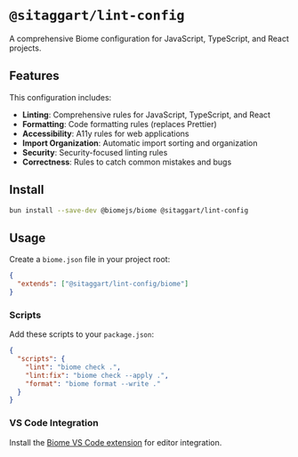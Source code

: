 # `@sitaggart/lint-config`

A comprehensive Biome configuration for JavaScript, TypeScript, and React projects.

## Features

This configuration includes:
- **Linting**: Comprehensive rules for JavaScript, TypeScript, and React
- **Formatting**: Code formatting rules (replaces Prettier)
- **Accessibility**: A11y rules for web applications
- **Import Organization**: Automatic import sorting and organization
- **Security**: Security-focused linting rules
- **Correctness**: Rules to catch common mistakes and bugs

## Install

```bash
bun install --save-dev @biomejs/biome @sitaggart/lint-config
```

## Usage

Create a `biome.json` file in your project root:

```json
{
  "extends": ["@sitaggart/lint-config/biome"]
}
```

### Scripts

Add these scripts to your `package.json`:

```json
{
  "scripts": {
    "lint": "biome check .",
    "lint:fix": "biome check --apply .",
    "format": "biome format --write ."
  }
}
```

### VS Code Integration

Install the [Biome VS Code extension](https://marketplace.visualstudio.com/items?itemName=biomejs.biome) for editor integration.
